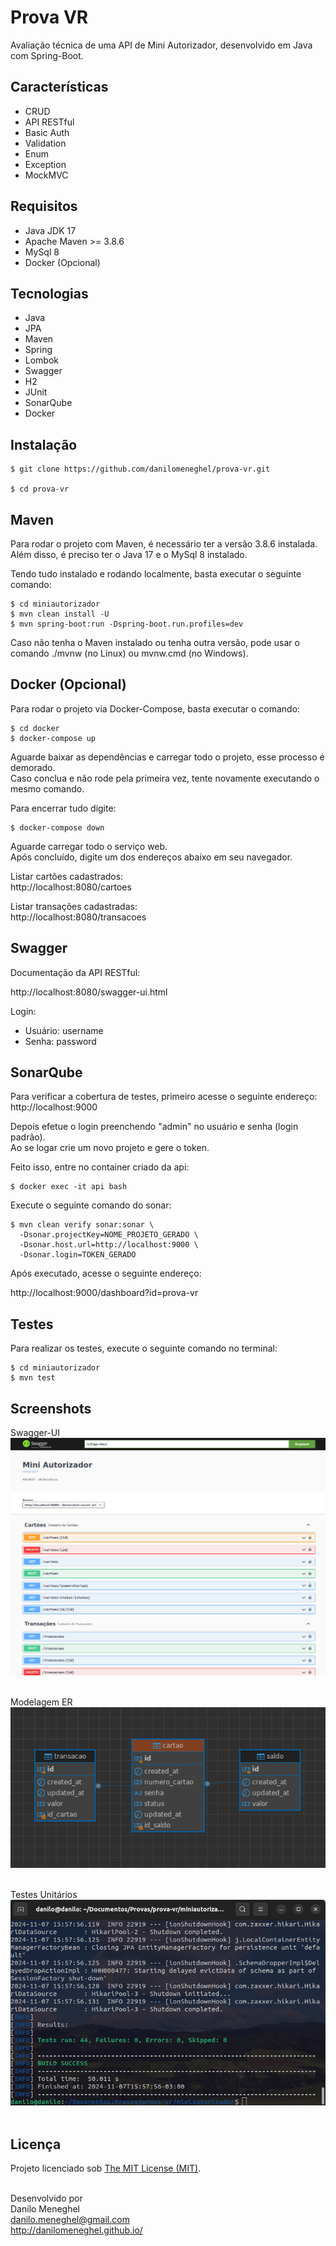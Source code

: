# Prova VR

Avaliação técnica de uma API de Mini Autorizador, desenvolvido em Java com Spring-Boot.

## Características

- CRUD
- API RESTful
- Basic Auth
- Validation
- Enum
- Exception
- MockMVC

## Requisitos

- Java JDK 17
- Apache Maven >= 3.8.6
- MySql 8
- Docker (Opcional)

## Tecnologias

- Java
- JPA
- Maven
- Spring
- Lombok
- Swagger
- H2
- JUnit
- SonarQube
- Docker

## Instalação

```
$ git clone https://github.com/danilomeneghel/prova-vr.git

$ cd prova-vr
```

## Maven

Para rodar o projeto com Maven, é necessário ter a versão 3.8.6 instalada.<br>
Além disso, é preciso ter o Java 17 e o MySql 8 instalado.<br>

Tendo tudo instalado e rodando localmente, basta executar o seguinte comando:

```
$ cd miniautorizador
$ mvn clean install -U
$ mvn spring-boot:run -Dspring-boot.run.profiles=dev
```

Caso não tenha o Maven instalado ou tenha outra versão, pode usar o comando ./mvnw (no Linux) ou mvnw.cmd (no Windows).

## Docker (Opcional)

Para rodar o projeto via Docker-Compose, basta executar o comando:

```
$ cd docker
$ docker-compose up
```

Aguarde baixar as dependências e carregar todo o projeto, esse processo é demorado. <br>
Caso conclua e não rode pela primeira vez, tente novamente executando o mesmo comando. <br>

Para encerrar tudo digite:

```
$ docker-compose down
```

Aguarde carregar todo o serviço web. <br>
Após concluído, digite um dos endereços abaixo em seu navegador. <br>

Listar cartões cadastrados: <br>
http://localhost:8080/cartoes

Listar transações cadastradas: <br>
http://localhost:8080/transacoes

## Swagger 

Documentação da API RESTful: <br>

http://localhost:8080/swagger-ui.html

Login:
  - Usuário: username
  - Senha: password

## SonarQube

Para verificar a cobertura de testes, primeiro acesse o seguinte endereço: <br>
http://localhost:9000

Depois efetue o login preenchendo "admin" no usuário e senha (login padrão). <br>
Ao se logar crie um novo projeto e gere o token.

Feito isso, entre no container criado da api:

```
$ docker exec -it api bash
```

Execute o seguinte comando do sonar:

```
$ mvn clean verify sonar:sonar \
  -Dsonar.projectKey=NOME_PROJETO_GERADO \
  -Dsonar.host.url=http://localhost:9000 \
  -Dsonar.login=TOKEN_GERADO
```

Após executado, acesse o seguinte endereço: <br>

http://localhost:9000/dashboard?id=prova-vr

## Testes

Para realizar os testes, execute o seguinte comando no terminal:

```
$ cd miniautorizador
$ mvn test
```

## Screenshots

Swagger-UI <br>
![Screenshots](screenshots/screenshot01.png) <br><br>

Modelagem ER <br>
![Screenshots](screenshots/screenshot02.png) <br><br>

Testes Unitários <br>
![Screenshots](screenshots/screenshot03.png) <br><br>


## Licença

Projeto licenciado sob <a href="LICENSE">The MIT License (MIT)</a>.<br><br>


Desenvolvido por<br>
Danilo Meneghel<br>
danilo.meneghel@gmail.com<br>
http://danilomeneghel.github.io/<br>
